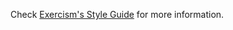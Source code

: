 Check [Exercism's Style Guide](https://exercism.org/docs/building/markdown/style-guide) for more information.
